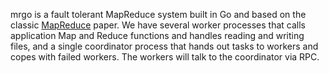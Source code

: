 mrgo is a fault tolerant MapReduce system built in Go and based on the classic [MapReduce](https://static.googleusercontent.com/media/research.google.com/en//archive/mapreduce-osdi04.pdf) paper. We have several worker processes that calls application Map and Reduce functions and handles reading and writing files, and a single coordinator process that hands out tasks to workers and copes with failed workers. The workers will talk to the coordinator via RPC.